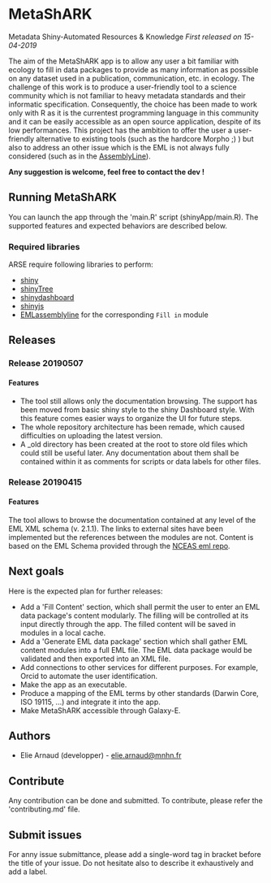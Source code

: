 
# MetaShARK
Metadata Shiny-Automated Resources & Knowledge
_First released on 15-04-2019_

The aim of the MetaShARK app is to allow any user a bit familiar with ecology to fill in data packages to provide as many information as possible on any dataset used in a publication, communication, etc. in ecology. The challenge of this work is to produce a user-friendly tool to a science community which is not familiar to heavy metadata standards and their informatic specification. Consequently, the choice has been made to work only with R as it is the currentest programming language in this community and it can be easily accessible as an open source application, despite of its low performances.
This project has the ambition to offer the user a user-friendly alternative to existing tools (such as the hardcore Morpho ;) ) but also to address an other issue which is the EML is not always fully considered (such as in the [AssemblyLine](https://github.com/EDIorg/EMLassemblyline)).

**Any suggestion is welcome, feel free to contact the dev !**

## Running MetaShARK
You can launch the app through the 'main.R' script (shinyApp/main.R). The supported features and expected behaviors are described below.

### Required libraries

ARSE require following libraries to perform:
* [shiny](https://shiny.rstudio.com/)
* [shinyTree](https://github.com/shinyTree/shinyTree)
* [shinydashboard](https://github.com/rstudio/shinydashboard)
* [shinyjs](https://deanattali.com/shinyjs/)
* [EMLassemblyline](https://github.com/EDIorg/EMLassemblyline) for the corresponding `Fill in` module

## Releases

### Release 20190507

#### Features
* The tool still allows only the documentation browsing. The support has been moved from basic shiny style to the shiny Dashboard style. With this feature comes easier ways to organize the UI for future steps. 
* The whole repository architecture has been remade, which caused difficulties on uploading the latest version. 
* A \_old directory has been created at the root to store old files which could still be useful later. Any documentation about them shall be contained within it as comments for scripts or data labels for other files.

### Release 20190415

#### Features
The tool allows to browse the documentation contained at any level of the EML XML schema (v. 2.1.1). The links to external sites have been implemented but the references between the modules are not. Content is based on the EML Schema provided through the [NCEAS eml repo](https://github.com/NCEAS/eml).

## Next goals
Here is the expected plan for further releases:
* Add a 'Fill Content' section, which shall permit the user to enter an EML data package's content modularly. The filling will be controlled at its input directly through the app. The filled content will be saved in modules in a local cache.
* Add a 'Generate EML data package' section which shall gather EML content modules into a full EML file. The EML data package would be validated and then exported into an XML file.
* Add connections to other services for different purposes. For example, Orcid to automate the user identification.
* Make the app as an executable.
* Produce a mapping of the EML terms by other standards (Darwin Core, ISO 19115, ...) and integrate it into the app.
* Make MetaShARK accessible through Galaxy-E.

## Authors
* Elie Arnaud (developper) - elie.arnaud@mnhn.fr

## Contribute
Any contribution can be done and submitted. To contribute, please refer the 'contributing.md' file.

## Submit issues
For anny issue submittance, please add a single-word tag in bracket before the title of your issue. Do not hesitate also to describe it exhaustively and add a label.

